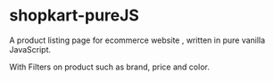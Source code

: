 # shopkart-pureJS

A product listing page for ecommerce website , written in pure vanilla JavaScript.

With Filters on product such as brand, price and color.

